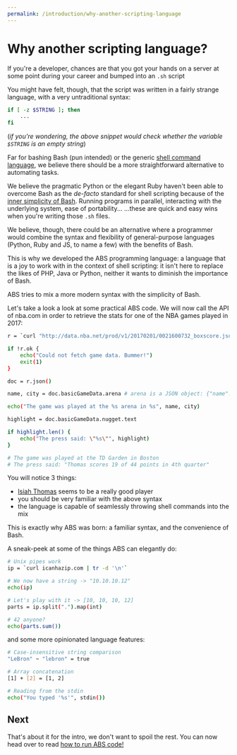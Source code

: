 ```yaml
---
permalink: /introduction/why-another-scripting-language
---
```


# Why another scripting language?

If you're a developer, chances are that you got your hands
on a server at some point during your career and bumped
into an `.sh` script

You might have felt, though, that the script was written
in a fairly strange language, with a very untraditional syntax:

```bash
if [ -z $STRING ]; then
    ...
fi
```

(_if you're wondering, the above snippet would check whether the variable
`$STRING` is an empty string_)

Far for bashing Bash (pun intended) or the generic [shell command language](http://pubs.opengroup.org/onlinepubs/9699919799/utilities/V3_chap02.html),
we believe there should be a more straightforward alternative
to automating tasks.

We believe the pragmatic Python or the elegant Ruby haven't been
able to overcome Bash as the _de-facto_ standard
for shell scripting because of the [inner simplicity of Bash](https://www.quora.com/What-are-the-main-advantages-of-Bash-as-a-programming-language).
Running programs in parallel, interacting with the underlying system,
ease of portability... ...these are quick and easy wins when you're
writing those `.sh` files.

We believe, though, there could be an alternative where a programmer would
combine the syntax and flexibility of general-purpose languages
(Python, Ruby and JS, to name a few) with the benefits of Bash.

This is why we developed the ABS programming language: a
language that is a joy to work with in the context of shell scripting:
it isn't here to replace the likes of PHP, Java or Python,
neither it wants to diminish the importance of Bash.

ABS tries to mix a more modern syntax with the
simplicity of Bash.

Let's take a look a look at some practical ABS code. We will now
call the API of nba.com in order to retrieve the stats for
one of the NBA games played in 2017:

```bash
r = `curl "http://data.nba.net/prod/v1/20170201/0021600732_boxscore.json" -H 'DNT: 1' -H 'Accept-Encoding: gzip, deflate, sdch' -H 'Accept-Language: en' -H 'User-Agent: Mozilla/5.0 (Macintosh; Intel Mac OS X 10_11_6) AppleWebKit/537.36 (KHTML, like Gecko) Chrome/57.0.2987.133 Safari/537.36' -H 'Accept: */*' -H 'Referer: http://stats.nba.com/' -H 'Connection: keep-alive' --compressed`;

if !r.ok {
    echo("Could not fetch game data. Bummer!")
    exit(1)
}

doc = r.json()

name, city = doc.basicGameData.arena # arena is a JSON object: {"name": "TD Garden", "city": "Boston"}

echo("The game was played at the %s arena in %s", name, city)

highlight = doc.basicGameData.nugget.text

if highlight.len() {
    echo("The press said: \"%s\"", highlight)
}

# The game was played at the TD Garden in Boston
# The press said: "Thomas scores 19 of 44 points in 4th quarter"
```

You will notice 3 things:

- [Isiah Thomas](<https://en.wikipedia.org/wiki/Isaiah_Thomas_(basketball)>) seems to be a really good player
- you should be very familiar with the above syntax
- the language is capable of seamlessly throwing shell commands into the mix

This is exactly why ABS was born: a familiar syntax, and the convenience of Bash.

A sneak-peek at some of the things ABS can elegantly do:

```bash
# Unix pipes work
ip = `curl icanhazip.com | tr -d '\n'`

# We now have a string -> "10.10.10.12"
echo(ip)

# Let's play with it -> [10, 10, 10, 12]
parts = ip.split(".").map(int)

# 42 anyone?
echo(parts.sum())
```

and some more opinionated language features:

```bash
# Case-insensitive string comparison
"LeBron" ~ "lebron" = true

# Array concatenation
[1] + [2] = [1, 2]

# Reading from the stdin
echo("You typed '%s'", stdin())
```

## Next

That's about it for the intro, we don't want to spoil the rest.
You can now head over to read [how to run ABS code!](/introduction/how-to-run-abs-code)

